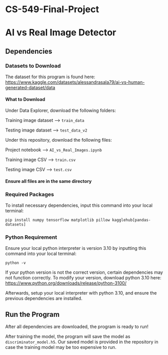 # CS-549-Final-Project
# AI vs Real Image Detector

## Dependencies

### Datasets to Download

The dataset for this program is found here:
https://www.kaggle.com/datasets/alessandrasala79/ai-vs-human-generated-dataset/data

#### What to Download

Under Data Explorer, download the following folders:

Training image dataset --> `train_data`

Testing image dataset --> `test_data_v2`

Under this repository, download the following files:

Project notebook --> `AI_vs_Real_Images.ipynb`

Training image CSV --> `train.csv`

Testing image CSV --> `test.csv`

#### Ensure all files are in the same directory

### Required Packages

To install necessary dependencies, input this command into your local terminal:

    pip install numpy tensorflow matplotlib pillow kagglehub[pandas-datasets]

### Python Requirement

Ensure your local python interpreter is version 3.10 by inputting this command into your local terminal:

    python -v

If your python version is not the correct version, certain dependencies may not function correctly. To 
modify your version, download python 3.10 here: https://www.python.org/downloads/release/python-3100/

Afterwards, setup your local interpreter with python 3.10, and ensure the previous dependencies are installed.


## Run the Program

After all dependencies are downloaded, the program is ready to run!

After training the model, the program will save the model as `discriminator_model.h5`. Our saved model is provided in the repository in case the training model may be too expensive to run.

